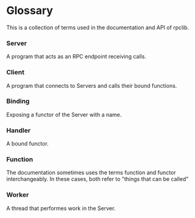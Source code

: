 # Glossary

This is a collection of terms used in the documentation and API of rpclib.

### Server

A program that acts as an RPC endpoint receiving calls.

### Client

A program that connects to Servers and calls their bound functions.

### Binding

Exposing a functor of the Server with a name.

### Handler

A bound functor.

### Function

The documentation sometimes uses the terms function and functor interchangeably. In these cases,
both refer to "things that can be called"

###  Worker

A thread that performes work in the Server.

